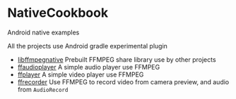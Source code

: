 # NativeCookbook
Android native examples

All the projects use Android gradle experimental plugin

* [libffmpegnative](libffmpegnative) Prebuilt FFMPEG share library use by other projects
* [ffaudioplayer](ffaudioplayer) A simple audio player use FFMPEG
* [ffplayer](ffplayer) A simple video player use FFMPEG
* [ffrecorder](ffrecorder) Use FFMPEG to record video from camera preview, and audio from `AudioRecord`
